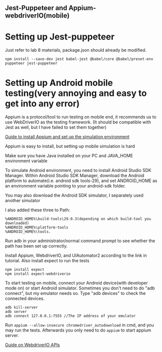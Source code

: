 ## Jest-Puppeteer and Appium-webdriverIO(mobile)

# Setting up Jest-puppeteer

Just refer to lab 8 materials, package.json should already be modified.

```
npm install --save-dev jest babel-jest @babel/core @babel/preset-env puppeteer jest-puppeteer
```

# Setting up Android mobile testing(very annoying and easy to get into any error)

Appium is a protocol/tool to run testing on mobile end, it recommends us to use WebDriverIO as the testing framework. (It should be compatible with Jest as well, but I have failed to set them together)

[Guide to install Appium and set up the simulation environment](https://appium.io/docs/en/2.0/quickstart/)

Appium is easy to install, but setting up mobile simulation is hard

Make sure you have Java installed on your PC and JAVA_HOME environment variable

To simulate Android environment, you need to install Android Studio SDK Manager. Within Android Studio SDK Manager, download the Android platform to automate(i.e. android sdk tools-29), and set ANDROID_HOME as an environment variable pointing to your android-sdk folder. 

You may also download the Android SDK simulator, I separately used another simulator

I also added these three to Path: 
```
%ANDROID_HOME%\build-tools\29.0.3(depending on which build-tool you downloaded)
%ANDROID_HOME%\platform-tools
%ANDROID_HOME%\tools.
```

Run adb in your administrator/normal command prompt to see whether the path has been set up correctly.

Install Appium, WebdriverIO, and UIAutomator2 according to the link in tutorial. Also install expect to run the tests

```
npm install expect
npm install expect-webdriverio
```

To start testing on mobile, connect your Android device(with developer mode on) or start Android simulator. Sometimes you don't need to do "adb connect", but my emulator needs so. Type "adb devices" to check the connected devices.


```
adb kill-server
adb server
adb connect 127.0.0.1:7555 //The IP address of your emulator
```

Run ```appium --allow-insecure chromedriver_autodownload``` in cmd, and you may run the tests. Afterwards you only need to do ```appium``` to start appium server.

[Guide on WebdriverIO APIs](https://webdriver.io/docs/api/)


